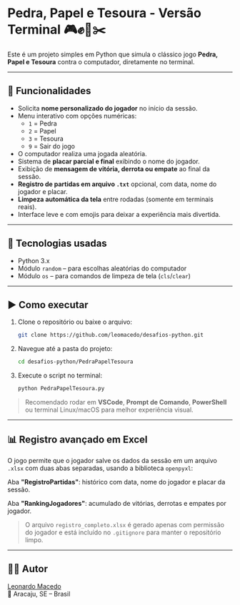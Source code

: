 
# Pedra, Papel e Tesoura - Versão Terminal 🎮✊📄✂️

Este é um projeto simples em Python que simula o clássico jogo **Pedra, Papel e Tesoura** contra o computador, diretamente no terminal.

---

## 🎯 Funcionalidades

- Solicita **nome personalizado do jogador** no início da sessão.
- Menu interativo com opções numéricas:
  - `1` = Pedra
  - `2` = Papel
  - `3` = Tesoura
  - `9` = Sair do jogo
- O computador realiza uma jogada aleatória.
- Sistema de **placar parcial e final** exibindo o nome do jogador.
- Exibição de **mensagem de vitória, derrota ou empate** ao final da sessão.
- **Registro de partidas em arquivo `.txt`** opcional, com data, nome do jogador e placar.
- **Limpeza automática da tela** entre rodadas (somente em terminais reais).
- Interface leve e com emojis para deixar a experiência mais divertida.

---

## 🚀 Tecnologias usadas

- Python 3.x
- Módulo `random` – para escolhas aleatórias do computador
- Módulo `os` – para comandos de limpeza de tela (`cls`/`clear`)

---

## ▶️ Como executar

1. Clone o repositório ou baixe o arquivo:
   ```bash
   git clone https://github.com/leomacedo/desafios-python.git
   ```
2. Navegue até a pasta do projeto:
   ```bash
   cd desafios-python/PedraPapelTesoura
   ```
3. Execute o script no terminal:
   ```bash
   python PedraPapelTesoura.py
   ```

> Recomendado rodar em **VSCode**, **Prompt de Comando**, **PowerShell** ou terminal Linux/macOS para melhor experiência visual.

---

## 📊 Registro avançado em Excel
O jogo permite que o jogador salve os dados da sessão em um arquivo `.xlsx` com duas abas separadas, usando a biblioteca `openpyxl`:

Aba **"RegistroPartidas"**: histórico com data, nome do jogador e placar da sessão.

Aba **"RankingJogadores"**: acumulado de vitórias, derrotas e empates por jogador.

> O arquivo `registro_completo.xlsx` é gerado apenas com permissão do jogador e está incluído no `.gitignore` para manter o repositório limpo.

---

## 🧑‍💻 Autor

[Leonardo Macedo](https://github.com/leomacedo)  
📍 Aracaju, SE – Brasil

